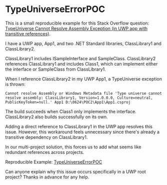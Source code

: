 # TypeUniverseErrorPOC

This is a small reproducible example for this Stack Overflow question: [TypeUniverse Cannot Resolve Assembly Exception (in UWP app with transitive references)](https://stackoverflow.com/questions/78690569/typeuniverse-cannot-resolve-assembly-exception-in-uwp-app-with-transitive-refer?noredirect=1#comment138738359_78690569).

I have a UWP app, App1, and two .NET Standard libraries, ClassLibrary1 and ClassLibrary2.

ClassLibrary1 includes ISampleInterface and SampleClass. ClassLibrary2 references ClassLibrary1 and includes Class1, which can implement either the interface or SampleClass from ClassLibrary1.

When I reference ClassLibrary2 in my UWP App1, a TypeUniverse exception is thrown:
```
Cannot resolve Assembly or Windows Metadata file 'Type universe cannot resolve assembly: ClassLibrary1, Version=1.0.0.0, Culture=neutral, PublicKeyToken=null.' App1 D:\0624\POC2\App1\App1.csproj
```

The build succeeds when Class1 only implements the interface. ClassLibrary2 also builds successfully on its own.

Adding a direct reference to ClassLibrary1 in the UWP app resolves this issue. However, this workaround feels unnecessary since there's already a transitive dependency on ClassLibrary1.

In our multi-project solution, this forces us to add what seems like redundant references across projects.

Reproducible Example: [TypeUniverseErrorPOC](https://github.com/sanjaymaniam/TypeUniverseErrorPOC/tree/master/POC2)

Can anyone explain why this issue occurs specifically in a UWP root project? Thanks in advance for any help.
